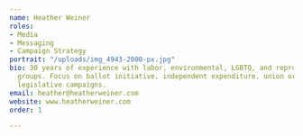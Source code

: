 ```yaml
---
name: Heather Weiner
roles:
- Media
- Messaging
- Campaign Strategy
portrait: "/uploads/img_4943-2000-px.jpg"
bio: 30 years of experience with labor, environmental, LGBTQ, and reproductive rights
  groups. Focus on ballot initiative, independent expenditure, union organizing, and
  legislative campaigns.
email: heather@heatherweiner.com
website: www.heatherweiner.com
order: 1

---
```

